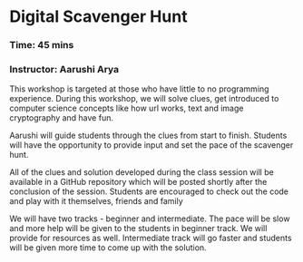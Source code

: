 # Digital Scavenger Hunt

### Time: 45 mins
### Instructor: Aarushi Arya

This workshop is targeted at those who have little to no programming experience. During this workshop, we will solve clues, get introduced to computer science concepts like how url works, text and image cryptography and have fun.

Aarushi will guide students through the clues from start to finish. Students will have the opportunity to provide input and set the pace of the scavenger hunt.

All of the clues and solution developed during the class session will be available in a GitHub repository which will be posted shortly after the conclusion of the session. Students are encouraged to check out the code and play with it themselves, friends and family

We will have two tracks - beginner and intermediate. 
The pace will be slow and more help will be given to the students in beginner track. We will provide for resources as well.
Intermediate track will go faster and students will be given more time to come up with the solution.
